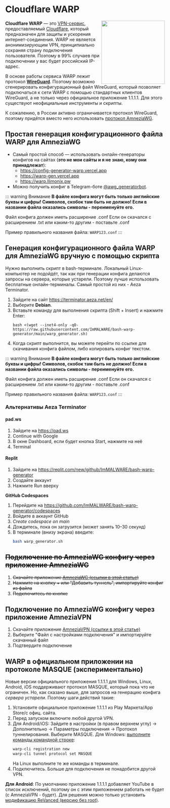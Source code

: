 # Cloudflare WARP

<img src="/img/logo/warp.png" style="float: right" width="200px">

**Cloudflare WARP** — это [VPN-сервис](/network/vpns/vpn-service), предоставляемый [Cloudflare](https://ru.wikipedia.org/wiki/Cloudflare), который предназначен для защиты и ускорения интернет-соединения. WARP не является анонимизирующим VPN, принципиально сохраняя страну подключения пользователя. Поэтому в 99% случаев при подключении у вас будет российский IP-адрес.

В основе работы сервиса WARP лежит протокол **[WireGuard](https://ru.wikipedia.org/wiki/WireGuard)**. Поэтому возможно сгенерировать конфигурационный файл WireGuard, который позволяет подключаться к сети WARP с помощью стандартных клиентов WireGuard, а не только через официальное приложение 1.1.1.1. Для этого существуют неофициальные инструменты и скрипты.

К сожалению, в России активно ограничивается протокол WireGuard, поэтому придётся вместо него использовать [протокол AmneziaWG](/network/vpns/amneziawg).

## Простая генерация конфигурационного файла WARP для AmneziaWG

*   Самый простой способ — использовать онлайн-генераторы конфигов на сайтах (**это не мои сайты и я не знаю, кому они принадлежат**):
    *   https://config-generator-warp.vercel.app
    *   https://warp-gen.vercel.app
    *   https://warp.llimonix.pw
*   Можно получить конфиг в Telegram-боте [@awg_generatorbot](https://t.me/awg_generatorbot).

::: warning Внимание
**В файле конфига могут быть только английские буквы и цифры! Символов, скобок там быть не должно! Если в названии файла оказались символы - переименуйте его.**

Файл конфига должен иметь расширение .conf
Если он скачался с расширением .txt или каким-то другим - поставьте .conf

Пример правильного названия файла: `WARP123.conf`
:::

## Генерация конфигурационного файла WARP для AmneziaWG вручную с помощью скрипта

Нужно выполнить скрипт в bash-терминале. Локальный Linux-компьютер не подойдёт, так как при генерации конфига делаются запросы на сервера, которые устарели. Поэтому лучше использовать бесплатные онлайн-терминалы. Самый простой из них - Aeza Terminator.

1.  Зайдите на сайт https://terminator.aeza.net/en/
2.  Выберите **Debian**.
3.  Вставьте команду для выполнения скрипта (Shift + Insert) и нажмите Enter:
    ```shell
    bash <(wget --inet4-only -qO- https://raw.githubusercontent.com/ImMALWARE/bash-warp-generator/main/warp_generator.sh)
    ```
4.  Когда скрипт выполнится, вы можете перейти по ссылке для скачивания конфига файлом, либо копировать конфиг текстом.

::: warning Внимание
**В файле конфига могут быть только английские буквы и цифры! Символов, скобок там быть не должно! Если в названии файла оказались символы - переименуйте его.**

Файл конфига должен иметь расширение .conf
Если он скачался с расширением .txt или каким-то другим - поставьте .conf

Пример правильного названия файла: `WARP123.conf`
:::

### Альтернативы Aeza Terminator

#### pad.ws

1.  Зайдите на https://pad.ws
2.  Continue with Google
3.  В окне Dashboard, если будет кнопка Start, нажмите на неё
4.  Terminal

#### Replit

1.  Зайдите на https://replit.com/new/github/ImMALWARE/bash-warp-generator
2.  Создайте аккаунт
3.  Нажмите Run вверху

**GitHub Codespaces**

1.  Перейдите на https://github.com/ImMALWARE/bash-warp-generator/codespaces
2.  Войдите в аккаунт GitHub
3.  *Create codespace on main*
4.  Дождитесь, пока он загрузится (может занять 10–30 секунд)
5.  В терминале (внизу экрана) введите:
    ```bash
    bash warp_generator.sh
    ```

## ~~Подключение по AmneziaWG конфигу через приложение AmneziaWG~~

1.  ~~Скачайте приложение [AmneziaWG (ссылки в этой статье)](/network/vpns/amneziawg)~~
2.  ~~Нажмите на кнопку + или "Добавить туннель", импортируйте конфиг из файла~~
3.  ~~Подключитесь по кнопке~~

## Подключение по AmneziaWG конфигу через приложение AmneziaVPN

1.  Скачайте приложение [AmneziaVPN (ссылки в этой статье)](/network/vpns/amneziavpn)
2.  Выберите "Файл с настройками подключения" и импортируйте скачанный файл
3.  Подтвердите подключение

## WARP в официальном приложении на протоколе MASQUE (экспериментально)

Новые версии официального приложения 1.1.1.1 для Windows, Linux, Android, iOS поддерживают протокол MASQUE, который пока что не ограничен. Но, как сказано выше, для запросов на генерацию конфига *сервера устарели*. Поэтому шаги действий такие:

1.  Установите официальное приложение 1.1.1.1 из Play Маркета/App Store/с офиц. сайта.
2.  Перед запуском включите любой другой VPN.
3.  Для Android/iOS: Зайдите в настройки (в правом верхнем углу) -> Дополнительно -> Параметры подключения -> Протокол туннелирования. Выберите MASQUE. Для Windows: [выполните команды командной строке](/windows/run):
    ```bat
    warp-cli registration new
    warp-cli tunnel protocol set MASQUE
    ```
    На Linux выполните те же команды в терминале.
4.  Подключитесь. Больше для подключения не понадобится другой VPN.

**Для Android**: По умолчанию приложение 1.1.1.1 добавляет YouTube в список исключений, поэтому он с этим приложением работать не будет (с AmneziaVPN - будет). Для решения можно только установить [модификацию ReVanced (версию без root)](/apps/revanced).